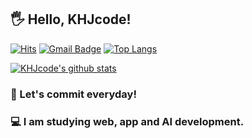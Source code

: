 ## 🖐 Hello, KHJcode!

[![Hits](https://hits.seeyoufarm.com/api/count/incr/badge.svg?url=https%3A%2F%2Fgithub.com%2Fkhjcode)](https://hits.seeyoufarm.com)
[![Gmail Badge](https://img.shields.io/badge/-Gmail-d14836?style=flat-square&logo=Gmail&logoColor=white&link=mailto:kbydeveloped4485@gmail.com)](mailto:kbydeveloped4485@gmail.com)
[![Top Langs](https://github-readme-stats.vercel.app/api/top-langs/?username=KHJcode&layout=compact)](https://github.com/KHJcode)  

[![KHJcode's github stats](https://github-readme-stats.vercel.app/api?username=KHJcode&show_icons=true&hide_border=true)](https://github.com/KHJcode)


### 🌱 Let's commit everyday!
### 💻 I am studying web, app and AI development.

